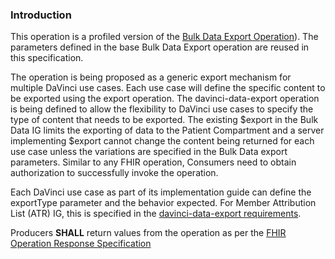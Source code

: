 ### Introduction


This operation is a profiled version of the [Bulk Data Export Operation]({{site.data.fhir.ver.bulkig}}/index.html)). The parameters defined in the base Bulk Data Export operation are reused in this specification.

The operation is being proposed as a generic export mechanism for multiple DaVinci use cases. Each use case will  define the specific content to be exported using the export operation. The davinci-data-export operation is being defined to allow the flexibility to DaVinci use cases to specify the type of content that needs to be exported. The existing $export in the Bulk Data IG limits the exporting of data to the Patient Compartment and a server implementing $export cannot change the content being returned for each use case unless the variations are specified in the Bulk Data export parameters. 
Similar to any FHIR operation, Consumers need to obtain authorization to successfully invoke the operation. 

Each DaVinci use case as part of its implementation guide can define the exportType parameter and the behavior expected.
For Member Attribution List (ATR) IG, this is specified in the [davinci-data-export requirements](spec.html#requirements-for-implementation-of-the-davinci-data-export-operation). 

Producers **SHALL** return values from the operation as per the [FHIR Operation Response Specification](https://hl7.org/fhir/operations.html#response)